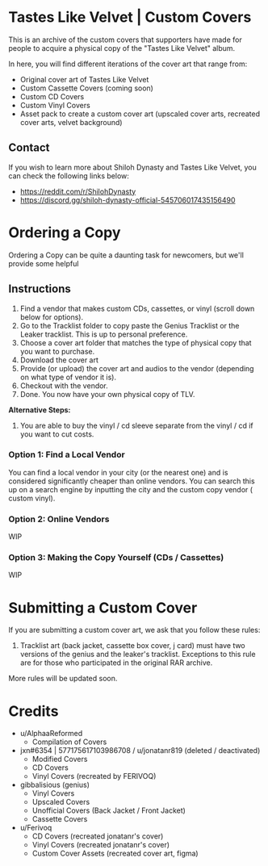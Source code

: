 # Tastes Like Velvet | Custom Covers
This is an archive of the custom covers that supporters have made for people to acquire a physical copy of the "Tastes Like Velvet" album.

In here, you will find different iterations of the cover art that range from:
- Original cover art of Tastes Like Velvet
- Custom Cassette Covers (coming soon)
- Custom CD Covers
- Custom Vinyl Covers
- Asset pack to create a custom cover art (upscaled cover arts, recreated cover arts, velvet background)

## Contact
If you wish to learn more about Shiloh Dynasty and Tastes Like Velvet, you can check the following links below:
- https://reddit.com/r/ShilohDynasty
- https://discord.gg/shiloh-dynasty-official-545706017435156490

# Ordering a Copy
Ordering a Copy can be quite a daunting task for newcomers, but we'll provide some helpful

## Instructions

1. Find a vendor that makes custom CDs, cassettes, or vinyl (scroll down below for options).
2. Go to the Tracklist folder to copy paste the Genius Tracklist or the Leaker tracklist. This is up to personal preference.
3. Choose a cover art folder that matches the type of physical copy that you want to purchase.
4. Download the cover art
5. Provide (or upload) the cover art and audios to the vendor (depending on what type of vendor it is).
6. Checkout with the vendor.
7. Done. You now have your own physical copy of TLV.

**Alternative Steps:**
1. You are able to buy the vinyl / cd sleeve separate from the vinyl / cd if you want to cut costs.

### Option 1: Find a Local Vendor

You can find a local vendor in your city (or the nearest one) and is considered significantly cheaper than online vendors. You can search this up on a search engine by inputting the city and the custom copy vendor (<city> custom vinyl).

### Option 2: Online Vendors

WIP

### Option 3: Making the Copy Yourself (CDs / Cassettes)

WIP

# Submitting a Custom Cover

If you are submitting a custom cover art, we ask that you follow these rules:

1. Tracklist art (back jacket, cassette box cover, j card) must have two versions of the genius and the leaker's tracklist. Exceptions to this rule are for those who participated in the original RAR archive.

More rules will be updated soon.

# Credits
- u/AlphaaReformed
  * Compilation of Covers
- jxn#6354 | 577175617103986708 / u/jonatanr819 (deleted / deactivated)
  * Modified Covers
  * CD Covers
  * Vinyl Covers (recreated by FERIVOQ)
- gibbalisious (genius)
  * Vinyl Covers
  * Upscaled Covers
  * Unofficial Covers (Back Jacket / Front Jacket)
  * Cassette Covers
- u/Ferivoq
  * CD Covers (recreated jonatanr's cover)
  * Vinyl Covers (recreated jonatanr's cover)
  * Custom Cover Assets (recreated cover art, figma)
